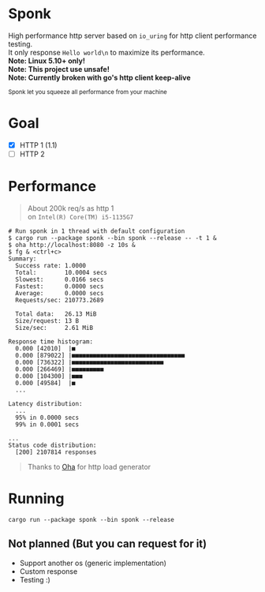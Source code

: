 # Sponk

High performance http server based on `io_uring` for http client performance testing.  
It only response `Hello world\n` to maximize its performance.  
**Note: Linux 5.10+ only!**  
**Note: This project use unsafe!**  
**Note: Currently broken with go's http client keep-alive**

<small>Sponk let you squeeze all performance from your machine</small>

# Goal

+ [x] HTTP 1 (1.1)
+ [ ] HTTP 2

# Performance

> About 200k req/s as http 1  
> on `Intel(R) Core(TM) i5-1135G7`

```shell
# Run sponk in 1 thread with default configuration
$ cargo run --package sponk --bin sponk --release -- -t 1 &
$ oha http://localhost:8080 -z 10s &
$ fg & <ctrl+c>
Summary:
  Success rate: 1.0000
  Total:        10.0004 secs
  Slowest:      0.0166 secs
  Fastest:      0.0000 secs
  Average:      0.0000 secs
  Requests/sec: 210773.2689

  Total data:   26.13 MiB
  Size/request: 13 B
  Size/sec:     2.61 MiB

Response time histogram:
  0.000 [42010]  |■
  0.000 [879022] |■■■■■■■■■■■■■■■■■■■■■■■■■■■■■■■■
  0.000 [736322] |■■■■■■■■■■■■■■■■■■■■■■■■■■
  0.000 [266469] |■■■■■■■■■
  0.000 [104300] |■■■
  0.000 [49584]  |■
  ...

Latency distribution:
  ...
  95% in 0.0000 secs
  99% in 0.0001 secs

...
Status code distribution:
  [200] 2107814 responses
```

> Thanks to [Oha](https://github.com/hatoo/oha) for http load generator

# Running

```shell
cargo run --package sponk --bin sponk --release
```

## Not planned (But you can request for it)

+ Support another os (generic implementation)
+ Custom response
+ Testing :)
